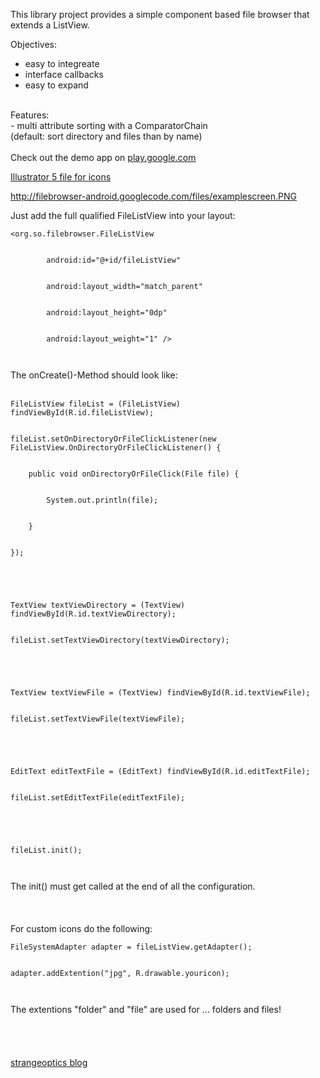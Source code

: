 This library project provides a simple component based file browser that extends a ListView.

Objectives:<br>
- easy to integreate<br>
- interface callbacks<br>
- easy to expand<br>
<br>
Features:<br>
- multi attribute sorting with a ComparatorChain<br>
(default: sort directory and files than by name)<br>
<br>
Check out the demo app on <a href='https://play.google.com/store/apps/details?id=de.so.filebrowser'>play.google.com</a>

<a href='http://code.google.com/p/filebrowser-android/source/browse/trunk/icons_org.so.filebrowser.ai'>Illustrator 5 file for icons</a>
<br>

<a href='http://filebrowser-android.googlecode.com/files/examplescreen.PNG'>http://filebrowser-android.googlecode.com/files/examplescreen.PNG</a>

Just add the full qualified FileListView into your layout:<br>
<pre><code>&lt;org.so.filebrowser.FileListView<br>
        android:id="@+id/fileListView"<br>
        android:layout_width="match_parent"<br>
        android:layout_height="0dp"<br>
        android:layout_weight="1" /&gt;<br>
</code></pre>

The onCreate()-Method should look like:<br>
<br>
<pre><code>FileListView fileList = (FileListView) findViewById(R.id.fileListView);<br>
fileList.setOnDirectoryOrFileClickListener(new FileListView.OnDirectoryOrFileClickListener() {<br>
	public void onDirectoryOrFileClick(File file) {<br>
		System.out.println(file);<br>
	}<br>
});<br>
<br>
TextView textViewDirectory = (TextView) findViewById(R.id.textViewDirectory);<br>
fileList.setTextViewDirectory(textViewDirectory);<br>
<br>
TextView textViewFile = (TextView) findViewById(R.id.textViewFile);<br>
fileList.setTextViewFile(textViewFile);<br>
<br>
EditText editTextFile = (EditText) findViewById(R.id.editTextFile);<br>
fileList.setEditTextFile(editTextFile);<br>
<br>
fileList.init();<br>
</code></pre>
The init() must get called at the end of all the configuration.<br>
<br><br><br>
For custom icons do the following:<br>
<pre><code>FileSystemAdapter adapter = fileListView.getAdapter();<br>
adapter.addExtention("jpg", R.drawable.youricon);<br>
</code></pre>
The extentions "folder" and "file" are used for ... folders and files!<br>
<br>
<br><br><br>
<a href='http://strangeoptics.blogspot.de/'>strangeoptics blog</a>